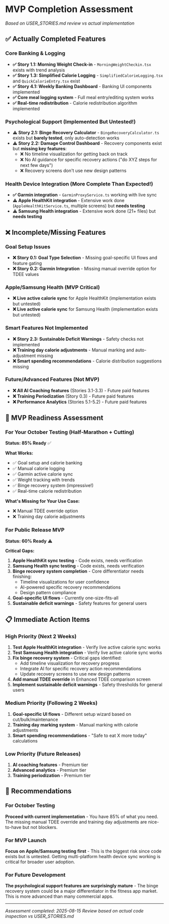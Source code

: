 # MVP Completion Assessment
*Based on USER_STORIES.md review vs actual implementation*

## ✅ **Actually Completed Features**

### Core Banking & Logging
- **✅ Story 1.1: Morning Weight Check-in** - `MorningWeightCheckin.tsx` exists with trend analysis
- **✅ Story 1.3: Simplified Calorie Logging** - `SimplifiedCalorieLogging.tsx` and `QuickCalorieEntry.tsx` exist
- **✅ Story 4.1: Weekly Banking Dashboard** - Banking UI components implemented
- **✅ Core meal logging system** - Full meal entry/editing system works
- **✅ Real-time redistribution** - Calorie redistribution algorithm implemented

### Psychological Support (Implemented But Untested!)
- **⚠️ Story 2.1: Binge Recovery Calculator** - `BingeRecoveryCalculator.ts` exists but **barely tested**, only auto-detection works
- **⚠️ Story 2.2: Damage Control Dashboard** - Recovery components exist but **missing key features**:
  - ❌ No timeline visualization for getting back on track
  - ❌ No AI guidance for specific recovery actions ("do XYZ steps for next few days")
  - ❌ Recovery screens don't use new design patterns

### Health Device Integration (More Complete Than Expected!)
- **✅ Garmin integration** - `GarminProxyService.ts` working with live sync
- **⚠️ Apple HealthKit integration** - Extensive work done (`AppleHealthKitService.ts`, multiple screens) but **needs testing**
- **⚠️ Samsung Health integration** - Extensive work done (21+ files) but **needs testing**

## ❌ **Incomplete/Missing Features**

### Goal Setup Issues
- **❌ Story 0.1: Goal Type Selection** - Missing goal-specific UI flows and feature gating
- **❌ Story 0.2: Garmin Integration** - Missing manual override option for TDEE values

### Apple/Samsung Health (MVP Critical)
- **❌ Live active calorie sync** for Apple HealthKit (implementation exists but untested)
- **❌ Live active calorie sync** for Samsung Health (implementation exists but untested)

### Smart Features Not Implemented
- **❌ Story 2.3: Sustainable Deficit Warnings** - Safety checks not implemented
- **❌ Training day calorie adjustments** - Manual marking and auto-adjustment missing
- **❌ Smart spending recommendations** - Calorie distribution suggestions missing

### Future/Advanced Features (Not MVP)
- **❌ All AI Coaching features** (Stories 3.1-3.3) - Future paid features
- **❌ Training Periodization** (Story 0.3) - Future paid features  
- **❌ Performance Analytics** (Stories 5.1-5.2) - Future paid features

## 🎯 **MVP Readiness Assessment**

### For Your October Testing (Half-Marathon + Cutting)
**Status: 85% Ready** ✅

**What Works:**
- ✅ Goal setup and calorie banking
- ✅ Manual calorie logging
- ✅ Garmin active calorie sync
- ✅ Weight tracking with trends
- ✅ Binge recovery system (impressive!)
- ✅ Real-time calorie redistribution

**What's Missing for Your Use Case:**
- ❌ Manual TDEE override option
- ❌ Training day calorie adjustments

### For Public Release MVP
**Status: 60% Ready** ⚠️

**Critical Gaps:**
1. **Apple HealthKit sync testing** - Code exists, needs verification
2. **Samsung Health sync testing** - Code exists, needs verification  
3. **Binge recovery system completion** - Core differentiator needs finishing:
   - Timeline visualizations for user confidence
   - AI-powered specific recovery recommendations
   - Design pattern compliance
4. **Goal-specific UI flows** - Currently one-size-fits-all
5. **Sustainable deficit warnings** - Safety features for general users

## 📋 **Immediate Action Items**

### High Priority (Next 2 Weeks)
1. **Test Apple HealthKit integration** - Verify live active calorie sync works
2. **Test Samsung Health integration** - Verify live active calorie sync works
3. **Fix binge recovery system** - Critical gaps identified:
   - Add timeline visualization for recovery progress
   - Integrate AI for specific recovery action recommendations
   - Update recovery screens to use new design patterns
4. **Add manual TDEE override** in Enhanced TDEE comparison screen
5. **Implement sustainable deficit warnings** - Safety thresholds for general users

### Medium Priority (Following 2 Weeks)  
1. **Goal-specific UI flows** - Different setup wizard based on cut/bulk/maintenance
2. **Training day marking system** - Manual marking with calorie adjustments
3. **Smart spending recommendations** - "Safe to eat X more today" calculations

### Low Priority (Future Releases)
1. **AI coaching features** - Premium tier
2. **Advanced analytics** - Premium tier
3. **Training periodization** - Premium tier

## 🚀 **Recommendations**

### For October Testing
**Proceed with current implementation** - You have 85% of what you need. The missing manual TDEE override and training day adjustments are nice-to-have but not blockers.

### For MVP Launch  
**Focus on Apple/Samsung testing first** - This is the biggest risk since code exists but is untested. Getting multi-platform health device sync working is critical for broader user adoption.

### For Future Development
**The psychological support features are surprisingly mature** - The binge recovery system could be a major differentiator in the fitness app market. This is more advanced than many commercial apps.

---

*Assessment completed: 2025-08-15*
*Review based on actual code inspection vs USER_STORIES.md*